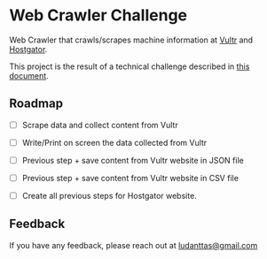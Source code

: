# Web Crawler Challenge

Web Crawler that crawls/scrapes machine information at [Vultr](https://www.vultr.com/products/bare-metal/#pricing) and [Hostgator](https://www.hostgator.com/vps-hosting).

This project is the result of a technical challenge described in [this document](challenge_description.md).


## Roadmap

- [ ] Scrape data and collect content from Vultr
- [ ] Write/Print on screen the data collected from Vultr
- [ ] Previous step + save content from Vultr website in JSON file
- [ ] Previous step + save content from Vultr website in CSV file
- [ ] Create all previous steps for Hostgator website.


## Feedback

If you have any feedback, please reach out at ludanttas@gmail.com